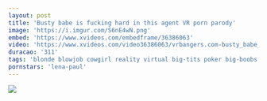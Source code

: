 ```yaml
---
layout: post
title: 'Busty babe is fucking hard in this agent VR porn parody'
image: 'https://i.imgur.com/S6nE4wN.png'
embed: 'https://www.xvideos.com/embedframe/36386063'
video: 'https://www.xvideos.com/video36386063/vrbangers.com-busty_babe_is_fucking_hard_in_this_agent_vr_porn_parody'
duracao: '311'
tags: 'blonde blowjob cowgirl reality virtual big-tits poker big-boobs parody point-of-view stacking tight-pussy public-fuck lena-paul 360-vr vrbangers 3d-vr vr-hd agent-parody agent-fucking'
pornstars: 'lena-paul'
---
```

<a href="{{ page.url | prepend: site.baseurl | prepend: site.url }}"><img src="{{ page.image }}" /></a>
